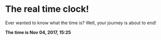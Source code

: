 # The real time clock!

Ever wanted to know what the time is? Well, your journey is about to end!

**The time is Nov 04, 2017, 15:25**